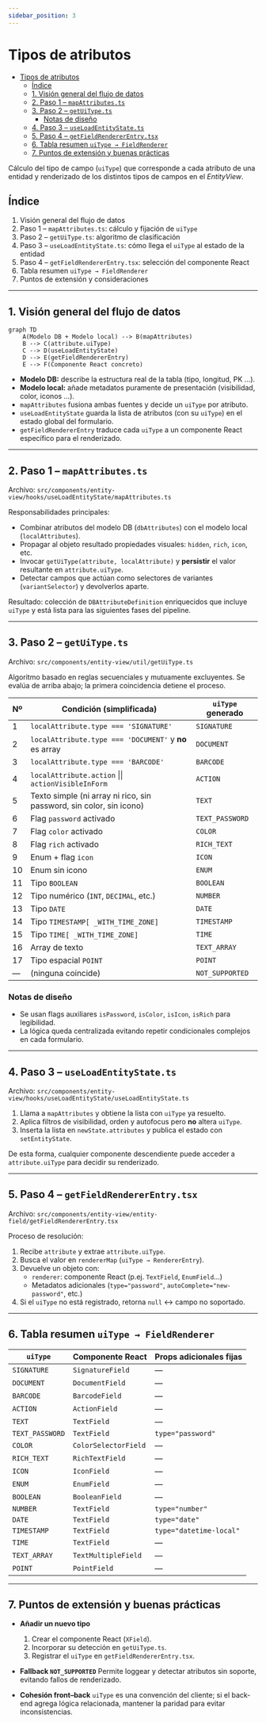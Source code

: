 ```yaml
---
sidebar_position: 3
---
```


# Tipos de atributos

- [Tipos de atributos](#tipos-de-atributos)
  - [Índice](#índice)
  - [1. Visión general del flujo de datos](#1-visión-general-del-flujo-de-datos)
  - [2. Paso 1 – `mapAttributes.ts`](#2-paso-1--mapattributests)
  - [3. Paso 2 – `getUiType.ts`](#3-paso-2--getuitypets)
    - [Notas de diseño](#notas-de-diseño)
  - [4. Paso 3 – `useLoadEntityState.ts`](#4-paso-3--useloadentitystatets)
  - [5. Paso 4 – `getFieldRendererEntry.tsx`](#5-paso-4--getfieldrendererentrytsx)
  - [6. Tabla resumen `uiType → FieldRenderer`](#6-tabla-resumen-uitype--fieldrenderer)
  - [7. Puntos de extensión y buenas prácticas](#7-puntos-de-extensión-y-buenas-prácticas)


Cálculo del tipo de campo (`uiType`) que corresponde a cada atributo de una entidad y renderizado de los distintos tipos de campos en el *EntityView*.

## Índice
1. Visión general del flujo de datos
2. Paso 1 – `mapAttributes.ts`: cálculo y fijación de `uiType`
3. Paso 2 – `getUiType.ts`: algoritmo de clasificación
4. Paso 3 – `useLoadEntityState.ts`: cómo llega el `uiType` al estado de la entidad
5. Paso 4 – `getFieldRendererEntry.tsx`: selección del componente React
6. Tabla resumen `uiType → FieldRenderer`
7. Puntos de extensión y consideraciones

---

## 1. Visión general del flujo de datos

```mermaid
graph TD
    A(Modelo DB + Modelo local) --> B(mapAttributes)
    B --> C(attribute.uiType)
    C --> D(useLoadEntityState)
    D --> E(getFieldRendererEntry)
    E --> F(Componente React concreto)
```

* **Modelo DB:** describe la estructura real de la tabla (tipo, longitud, PK …).
* **Modelo local:** añade metadatos puramente de presentación (visibilidad, color, iconos …).
* `mapAttributes` fusiona ambas fuentes y decide un `uiType` por atributo.
* `useLoadEntityState` guarda la lista de atributos (con su `uiType`) en el estado global del formulario.
* `getFieldRendererEntry` traduce cada `uiType` a un componente React específico para el renderizado.

---

## 2. Paso 1 – `mapAttributes.ts`

Archivo: `src/components/entity-view/hooks/useLoadEntityState/mapAttributes.ts`

Responsabilidades principales:

* Combinar atributos del modelo DB (`dbAttributes`) con el modelo local (`localAttributes`).
* Propagar al objeto resultado propiedades visuales: `hidden`, `rich`, `icon`, etc.
* Invocar `getUiType(attribute, localAttribute)` y **persistir** el valor resultante en `attribute.uiType`.
* Detectar campos que actúan como selectores de variantes (`variantSelector`) y devolverlos aparte.

Resultado: colección de `DBAttributeDefinition` enriquecidos que incluye `uiType` y está lista para las siguientes fases del pipeline.

---

## 3. Paso 2 – `getUiType.ts`

Archivo: `src/components/entity-view/util/getUiType.ts`

Algoritmo basado en reglas secuenciales y mutuamente excluyentes. Se evalúa de arriba abajo; la primera coincidencia detiene el proceso.

| Nº | Condición (simplificada) | `uiType` generado |
|----|--------------------------|-------------------|
| 1 | `localAttribute.type === 'SIGNATURE'` | `SIGNATURE` |
| 2 | `localAttribute.type === 'DOCUMENT'` y **no** es array | `DOCUMENT` |
| 3 | `localAttribute.type === 'BARCODE'` | `BARCODE` |
| 4 | `localAttribute.action` \|\| `actionVisibleInForm` | `ACTION` |
| 5 | Texto simple (ni array ni rico, sin password, sin color, sin icono) | `TEXT` |
| 6 | Flag `password` activado | `TEXT_PASSWORD` |
| 7 | Flag `color` activado | `COLOR` |
| 8 | Flag `rich` activado | `RICH_TEXT` |
| 9 | Enum + flag `icon` | `ICON` |
| 10 | Enum sin icono | `ENUM` |
| 11 | Tipo `BOOLEAN` | `BOOLEAN` |
| 12 | Tipo numérico (`INT`, `DECIMAL`, etc.) | `NUMBER` |
| 13 | Tipo `DATE` | `DATE` |
| 14 | Tipo `TIMESTAMP[ _WITH_TIME_ZONE]` | `TIMESTAMP` |
| 15 | Tipo `TIME[ _WITH_TIME_ZONE]` | `TIME` |
| 16 | Array de texto | `TEXT_ARRAY` |
| 17 | Tipo espacial `POINT` | `POINT` |
| — | (ninguna coincide) | `NOT_SUPPORTED` |

### Notas de diseño
* Se usan flags auxiliares `isPassword`, `isColor`, `isIcon`, `isRich` para legibilidad.
* La lógica queda centralizada evitando repetir condicionales complejos en cada formulario.

---

## 4. Paso 3 – `useLoadEntityState.ts`

Archivo: `src/components/entity-view/hooks/useLoadEntityState/useLoadEntityState.ts`

1. Llama a `mapAttributes` y obtiene la lista con `uiType` ya resuelto.
2. Aplica filtros de visibilidad, orden y autofocus pero **no** altera `uiType`.
3. Inserta la lista en `newState.attributes` y publica el estado con `setEntityState`.

De esta forma, cualquier componente descendiente puede acceder a `attribute.uiType` para decidir su renderizado.

---

## 5. Paso 4 – `getFieldRendererEntry.tsx`

Archivo: `src/components/entity-view/entity-field/getFieldRendererEntry.tsx`

Proceso de resolución:

1. Recibe `attribute` y extrae `attribute.uiType`.
2. Busca el valor en `rendererMap` (`uiType → RendererEntry`).
3. Devuelve un objeto con:
   * `renderer`: componente React (p.ej. `TextField`, `EnumField`…)
   * Metadatos adicionales (`type="password"`, `autoComplete="new-password"`, etc.)
4. Si el `uiType` no está registrado, retorna `null` ↔ campo no soportado.

---

## 6. Tabla resumen `uiType → FieldRenderer`

| `uiType` | Componente React | Props adicionales fijas |
|----------|-----------------|--------------------------|
| `SIGNATURE` | `SignatureField` | — |
| `DOCUMENT` | `DocumentField` | — |
| `BARCODE` | `BarcodeField` | — |
| `ACTION` | `ActionField` | — |
| `TEXT` | `TextField` | — |
| `TEXT_PASSWORD` | `TextField` | `type="password"` |
| `COLOR` | `ColorSelectorField` | — |
| `RICH_TEXT` | `RichTextField` | — |
| `ICON` | `IconField` | — |
| `ENUM` | `EnumField` | — |
| `BOOLEAN` | `BooleanField` | — |
| `NUMBER` | `TextField` | `type="number"` |
| `DATE` | `TextField` | `type="date"` |
| `TIMESTAMP` | `TextField` | `type="datetime-local"` |
| `TIME` | `TextField` | — |
| `TEXT_ARRAY` | `TextMultipleField` | — |
| `POINT` | `PointField` | — |

---

## 7. Puntos de extensión y buenas prácticas

* **Añadir un nuevo tipo**
  1. Crear el componente React (`XField`).
  2. Incorporar su detección en `getUiType.ts`.
  3. Registrar el `uiType` en `getFieldRendererEntry.tsx`.

* **Fallback `NOT_SUPPORTED`**
  Permite loggear y detectar atributos sin soporte, evitando fallos de renderizado.

* **Cohesión front–back**
  `uiType` es una convención del cliente; si el back-end agrega lógica relacionada, mantener la paridad para evitar inconsistencias. 